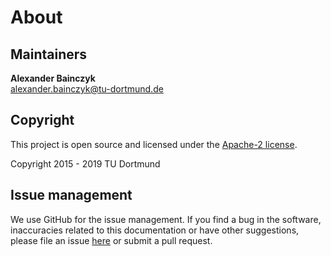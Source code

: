 # About


## Maintainers

**Alexander Bainczyk** <br> 
[alexander.bainczyk@tu-dortmund.de](mailto:alexander.bainczyk@tu-dortmund.de)
  
  
## Copyright

This project is open source and licensed under the [Apache-2 license][apache2].

Copyright 2015 - 2019 TU Dortmund


## Issue management

We use GitHub for the issue management.
If you find a bug in the software, inaccuracies related to this documentation or have other suggestions, please file an issue [here][issues] or submit a pull request.


[apache2]: https://www.apache.org/licenses/LICENSE-2.0
[issues]: https://github.com/LearnLib/alex/issues
